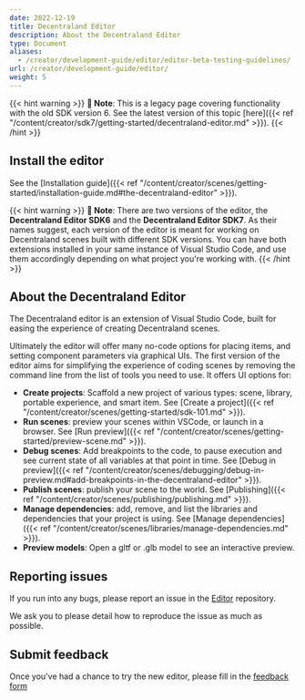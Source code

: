 ```yaml
---
date: 2022-12-19
title: Decentraland Editor
description: About the Decentraland Editor
type: Document
aliases:
  - /creator/development-guide/editor/editor-beta-testing-guidelines/
url: /creator/development-guide/editor/
weight: 5
---
```


{{< hint warning >}}
**📔 Note**: This is a legacy page covering functionality with the old SDK version 6. See the latest version of this topic [here]({{< ref "/content/creator/sdk7/getting-started/decentraland-editor.md" >}}).
{{< /hint >}}

## Install the editor

See the [Installation guide]({{< ref "/content/creator/scenes/getting-started/installation-guide.md#the-decentraland-editor" >}}).

{{< hint warning >}}
**📔 Note**: There are two versions of the editor, the **Decentraland Editor SDK6** and the **Decentraland Editor SDK7**. As their names suggest, each version of the editor is meant for working on Decentraland scenes built with different SDK versions. You can have both extensions installed in your same instance of Visual Studio Code, and use them accordingly depending on what project you're working with.
{{< /hint >}}

## About the Decentraland Editor

The Decentraland editor is an extension of Visual Studio Code, built for easing the experience of creating Decentraland scenes.

Ultimately the editor will offer many no-code options for placing items, and setting component parameters via graphical UIs. The first version of the editor aims for simplifying the experience of coding scenes by removing the command line from the list of tools you need to use. It offers UI options for:

- **Create projects**: Scaffold a new project of various types: scene, library, portable experience, and smart item. See [Create a project]({{< ref "/content/creator/scenes/getting-started/sdk-101.md" >}}).
- **Run scenes**: preview your scenes within VSCode, or launch in a browser. See [Run preview]({{< ref "/content/creator/scenes/getting-started/preview-scene.md" >}}).
- **Debug scenes**: Add breakpoints to the code, to pause execution and see current state of all variables at that point in time. See [Debug in preview]({{< ref "/content/creator/scenes/debugging/debug-in-preview.md#add-breakpoints-in-the-decentraland-editor" >}}).
- **Publish scenes**: publish your scene to the world. See [Publishing]({{< ref "/content/creator/scenes/publishing/publishing.md" >}}).
- **Manage dependencies**: add, remove, and list the libraries and dependencies that your project is using. See [Manage dependencies]({{< ref "/content/creator/scenes/libraries/manage-dependencies.md" >}}).
- **Preview models**: Open a gltf or .glb model to see an interactive preview.

## Reporting issues

If you run into any bugs, please report an issue in the [Editor](https://github.com/decentraland/editor) repository.

We ask you to please detail how to reproduce the issue as much as possible.

## Submit feedback

Once you've had a chance to try the new editor, please fill in the [feedback form](https://form.typeform.com/to/aODGpdoQ)
